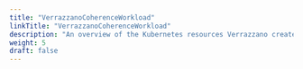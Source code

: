 ```yaml
---
title: "VerrazzanoCoherenceWorkload"
linkTitle: "VerrazzanoCoherenceWorkload"
description: "An overview of the Kubernetes resources Verrazzano creates for an OAM VerrazzanoCoherenceWorkload"
weight: 5
draft: false
---
```

